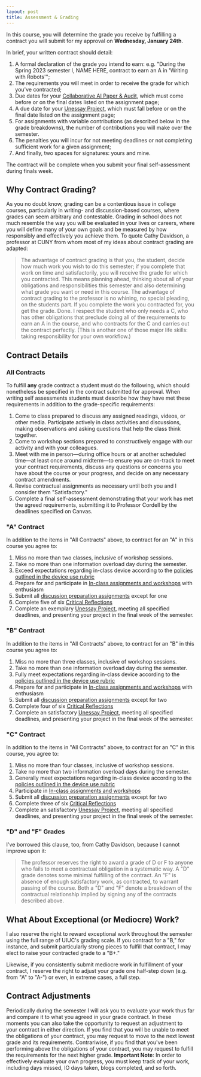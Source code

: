 ```yaml
---
layout: post
title: Assessment & Grading
---
```


In this course, you will determine the grade you receive by fulfilling a contract you will submit for my approval on **Wednesday, January 24th**. 

In brief, your written contract should detail: 

1. A formal declaration of the grade you intend to earn: e.g. "During the Spring 2023 semester I, NAME HERE, contract to earn an A in 'Writing with Robots'";
2. The requirements you will meet in order to receive the grade for which you've contracted;  
3. Due dates for your [Collaborative AI Paper & Audit](assignments/aipaper), which must come before or on the final dates listed on the assignment page;
4. A due date for your [Unessay Project](assignments/unessay), which must fall before or on the final date listed on the assignment page;
5. For assignments with variable contributions (as described below in the grade breakdowns), the number of contributions you will make over the semester.
6. The penalties you will incur for not meeting deadlines or not completing sufficient work for a given assignment; 
7. And finally, two spaces for signatures: yours and mine. 

The contract will be complete when you submit your final self-assessment during finals week.

## Why Contract Grading?

As you no doubt know, grading can be a contentious issue in college courses, particularly in writing- and discussion-based courses, where grades can seem arbitrary and contestable. Grading in school does not much resemble the way you will be evaluated in your lives or careers, where you will define many of your own goals and be measured by how responsibly and effectively you achieve them. To quote Cathy Davidson, a professor at CUNY from whom most of my ideas about contract grading are adapted:

> The advantage of contract grading is that you, the student, decide how much work you wish to do this semester; if you complete that work on time and satisfactorily, you will receive the grade for which you contracted. This means planning ahead, thinking about all of your obligations and responsibilities this semester and also determining what grade you want or need in this course. The advantage of contract grading to the professor is no whining, no special pleading, on the students part. If you complete the work you contracted for, you get the grade. Done. I respect the student who only needs a C, who has other obligations that preclude doing all of the requirements to earn an A in the course, and who contracts for the C and carries out the contract perfectly. (This is another one of those major life skills: taking responsibility for your own workflow.)

## Contract Details

### All Contracts

To fulfill **any** grade contract a student must do the following, which should nonetheless be specified in the contract submitted for approval. When writing self assessments students must describe how they have met these requirements in addition to the grade-specific requirements:

1. Come to class prepared to discuss any assigned readings, videos, or other media. Participate actively in class activities and discussions, making observations and asking questions that help the class think together.
2. Come to workshop sections prepared to constructively engage with our activity and with your colleagues.
3. Meet with me in person—during office hours or at another scheduled time—at least once around midterm—to ensure you are on-track to meet your contract requirements, discuss any questions or concerns you have about the course or your progress, and decide on any necessary contract amendments.
4. Revise contractual assignments as necessary until both you and I consider them "Satisfactory."
5. Complete a final self-assessment demonstrating that your work has met the agreed requirements, submitting it to Professor Cordell by the deadlines specified on Canvas.

### "A" Contract

In addition to the items in "All Contracts" above, to contract for an "A" in this course you agree to:

1. Miss no more than two classes, inclusive of workshop sessions.
2. Take no more than one information overload day during the semester. 
3. Exceed expectations regarding in-class device according to the [policies outlined in the device use rubric](policies)
4. Prepare for and participate in [In-class assignments and workshops](assignments/inclass) with enthusiasm 
5. Submit all [discussion preparation assignments](assignments/discussion-prep) except for one
6. Complete five of six [Critical Reflections](assignments/criticalreflections/)
7. Complete an exemplary [Unessay Project](assignments/unessay), meeting all specified deadlines, and presenting your project in the final week of the semester.

### "B" Contract

In addition to the items in "All Contracts" above,  to contract for an "B" in this course you agree to:

1. Miss no more than three classes, inclusive of workshop sessions.
2. Take no more than one information overload day during the semester. 
3. Fully meet expectations regarding in-class device according to the [policies outlined in the device use rubric](policies)
4. Prepare for and participate in [In-class assignments and workshops](assignments/inclass) with enthusiasm 
5. Submit all [discussion preparation assignments](assignments/discussionprep) except for two
6. Complete four of six [Critical Reflections](assignments/critical-reflections/)
7. Complete an satisfactory [Unessay Project](assignments/unessay), meeting all specified deadlines, and presenting your project in the final week of the semester.

### "C" Contract

In addition to the items in "All Contracts" above, to contract for an "C" in this course, you agree to:

1. Miss no more than four classes, inclusive of workshop sessions.
2. Take no more than two information overload days during the semester. 
3. Generally meet expectations regarding in-class device according to the [policies outlined in the device use rubric](policies)
4. Participate in [In-class assignments and workshops](assignments/inclass)
5. Submit all [discussion preparation assignments](assignments/discussion-prep) except for two
6. Complete three of six [Critical Reflections](assignments/criticalreflections/)
7. Complete an satisfactory [Unessay Project](assignments/unessay), meeting all specified deadlines, and presenting your project in the final week of the semester.

### "D" and "F" Grades

I've borrowed this clause, too, from Cathy Davidson, because I cannot improve upon it:

> The professor reserves the right to award a grade of D or F to anyone who fails to meet a contractual obligation in a systematic way. A "D" grade denotes some minimal fulfilling of the contract. An "F" is absence of enough satisfactory work, as contracted, to warrant passing of the course. Both a "D" and "F" denote a breakdown of the contractual relationship implied by signing any of the contracts described above.

## What About Exceptional (or Mediocre) Work?

I also reserve the right to reward exceptional work throughout the semester using the full range of UIUC's grading scale. If you contract for a "B," for instance, and submit particularly strong pieces to fulfill that contract, I may elect to raise your contracted grade to a "B+."

Likewise, if you consistently submit mediocre work in fulfillment of your contract, I reserve the right to adjust your grade one half-step down (e.g. from "A" to "A-") or even, in extreme cases, a full step.

## Contract Adjustments

Periodically during the semester I will ask you to evaluate your work thus far and compare it to what you agreed in your grade contract. In these moments you can also take the opportunity to request an adjustment to your contract in either direction. If you find that you will be unable to meet the obligations of your contract, you may request to move to the next lowest grade and its requirements. Contrariwise, if you find that you've been performing above the obligations of your contract, you may request to fulfill the requirements for the next higher grade. **Important Note**: In order to effectively evaluate your own progress, you must keep track of your work, including days missed, IO days taken, blogs completed, and so forth.